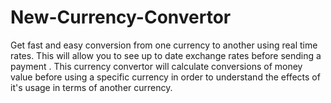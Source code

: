 # New-Currency-Convertor

Get fast and easy conversion from one currency to another using real time rates. This will allow you to see up to date exchange rates before sending a payment . This currency convertor will calculate conversions of money value before using a specific currency in order to understand the effects of it's usage in terms of another currency. 
